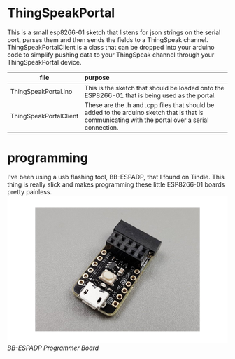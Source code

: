 # ThingSpeakPortal
This is a small esp8266-01 sketch that listens for json strings on the serial port, parses them and then sends the fields to a ThingSpeak channel. ThingSpeakPortalClient is a class that can be dropped into your arduino code to simplify pushing data to your ThingSpeak channel through your ThingSpeakPortal device.

| file                      | purpose                                                                                       |
| ------------------------- | :-------------------------------------------------------------------------------------------- |
| ThingSpeakPortal.ino      |  This is the sketch that should be loaded onto the ESP8266-01 that is being used as the portal.                   |
| ThingSpeakPortalClient    |  These are the .h and .cpp files that should be added to the arduino sketch that is that is communicating with the portal over a serial connection.           |


# programming
I've been using a usb flashing tool, BB-ESPADP, that I found on Tindie.  This thing is really slick and makes programming these little ESP8266-01 boards pretty painless.
![Image of Something](2018-03-18T18-02-08.818Z-bb_espadp_0_nologo-大的.jpg)  
*BB-ESPADP Programmer Board*
